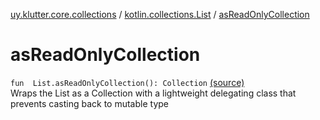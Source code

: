 [uy.klutter.core.collections](../index.md) / [kotlin.collections.List](index.md) / [asReadOnlyCollection](.)


# asReadOnlyCollection
<code>fun <T> List<T>.asReadOnlyCollection(): Collection<T></code> [(source)](https://github.com/kohesive/klutter/blob/master/core-jdk6/src/main/kotlin/uy/klutter/core/common/Immutable.kt#L236)<br/>
Wraps the List as a Collection with a lightweight delegating class that prevents casting back to mutable type


